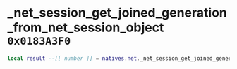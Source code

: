 # _net_session_get_joined_generation_from_net_session_object `0x0183A3F0`

```lua
local result --[[ number ]] = natives.net._net_session_get_joined_generation_from_net_session_object(_unk0 --[[ number ]])
```